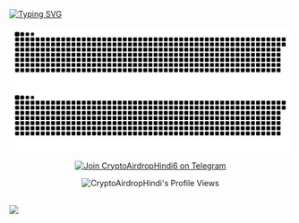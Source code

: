 <a href="https://git.io/typing-svg">
  <img src="https://readme-typing-svg.demolab.com?font=Lexend&weight=600&size=48&pause=1000&color=2C49F7&center=true&vCenter=true&width=1920&height=150&lines=Welcome+to+CryptoAirdropHindi+Github" alt="Typing SVG" />
</a>


  ![github contribution grid snake animation](https://raw.githubusercontent.com/CryptoAirdropHindi/CryptoAirdropHindi/refs/heads/main/github-contribution-grid-snake.svg#gh-dark-mode-only)
  ![github contribution grid snake animation](https://raw.githubusercontent.com/CryptoAirdropHindi/CryptoAirdropHindi/refs/heads/main/github-contribution-grid-snake-dark.svg#gh-light-mode-only)


<p align="center">
  <a href="https://t.me/CryptoAirdropHindi6" target="_blank" rel="noopener noreferrer">
    <img src="https://img.shields.io/static/v1?logo=telegram&label=Telegram&message=Join%20@CryptoAirdropHindi6&color=26A5E4&style=for-the-badge" alt="Join CryptoAirdropHindi6 on Telegram">
  </a>
</p>

<p align="center">
  <img src="https://komarev.com/ghpvc/?username=CryptoAirdropHindi&label=Profile+Views&color=brightgreen&style=flat-square" alt="CryptoAirdropHindi's Profile Views"/>
</p>

<div align="center">
  <a href="https://github.com/CryptoAirdropHindi"></a>
</div>

<br>

<img src="https://user-images.githubusercontent.com/73097560/115834477-dbab4500-a447-11eb-908a-139a6edaec5c.gif">

<h2 align="left"></h2>
